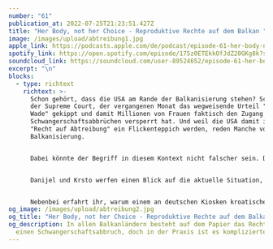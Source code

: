 ```yaml
---
number: "61"
publication_at: 2022-07-25T21:23:51.427Z
title: "Her Body, not her Choice - Reproduktive Rechte auf dem Balkan "
image: /images/upload/abtreibung1.jpg
apple_link: https://podcasts.apple.com/de/podcast/episode-61-her-body-not-her-choice-reproduktive-rechte/id1170436903?i=1000571137557
spotify_link: https://open.spotify.com/episode/175z0ETEkkOfJdZ20GKg8k?si=5e7319879c884b51
soundcloud_link: https://soundcloud.com/user-89524652/episode-61-her-body-not-her-choice-reproduktive-rechte-auf-dem-balkan
excerpt: "\n"
blocks:
  - type: richtext
    richtext: >-
      Schon gehört, dass die USA am Rande der Balkanisierung stehen? Schuld ist
      der Supreme Court, der vergangenen Monat das wegweisende Urteil "Roe vs.
      Wade" gekippt und damit Millionen von Frauen faktisch den Zugang zu
      Schwangerschaftsabbrüchen versperrt hat. Und weil die USA damit in Sachen
      "Recht auf Abtreibung" ein Flickenteppich werden, reden Manche von
      Balkanisierung.


      Dabei könnte der Begriff in diesem Kontext nicht falscher sein. Denn in den meisten Staaten des ehemaligen Jugoslawiens und in Albanien sind Schwangerschaftsabbrüche zumindest binnen einer gewissen Frist legal und gesetzlich garantiert. Doch was bedeuten diese Garantien in der Praxis? In einigen Ländern nicht viel, wie sich bei näherem Hinsehen zeigt. Vor allem aber ist das Recht auf reproduktive Selbstbestimmung alles andere als eine Selbstverständlichkeit. Denn sogenannte "Lebensschützer" machen dagegen Front - ausgestattet mit viel Geld und wenig Anstand.


      Danijel und Krsto werfen einen Blick auf die aktuelle Situation, den Diskurs und die Akteure vor Ort. Als Expertinnen mit dabei sind Gresa Hasa vom feministischen Magazin "Shota" in Albanien und Marinella Matejčić von der kroatischen Bürgerrechtsorganisation "Pariter".


      Nebenbei erfahrt ihr, warum einem an deutschen Kiosken kroatische Jugendliche mit dem Hitlergruß begrüßen können, warum gerade in Bosnien helle Aufregung um den Hohen Repräsentanten herrscht und wieso Aleksandar Vučić nicht nach Kroatien einreisen durfte.
og_image: /images/upload/abtreibung2.jpg
og_title: "Her Body, not her Choice - Reproduktive Rechte auf dem Balkan "
og_description: In allen Balkanländern besteht auf dem Papier das Recht auf
  einen Schwangerschaftsabbruch, doch in der Praxis ist es komplizierter
---
```

